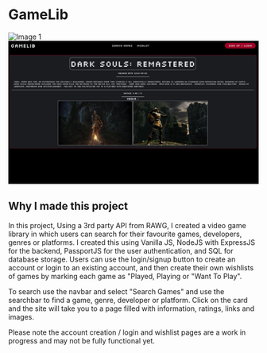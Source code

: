 # GameLib
![Image 1](/screenshots/gamelib.png?raw=true "gamelib1")
![Image 2](/screenshots/gamelib2.png?raw=true "gamelib2")
## Why I made this project

In this project, Using a 3rd party API from RAWG, I created a video game library in which users can search for their favourite games, developers, genres
or platforms. I created this using Vanilla JS, NodeJS with ExpressJS for the backend, PassportJS for the user
authentication, and SQL for database storage. Users can use the login/signup button to create an account or login to an
existing account, and then create their own wishlists of games by marking each game as "Played, Playing or "Want To
Play".

To search use the navbar and select "Search Games" and use the searchbar to find a game, genre, developer or  platform.
Click on the card and the site will take you to a page filled with information, ratings, links and images.


Please note the account creation / login and wishlist pages are a work in progress and may not be fully functional yet.